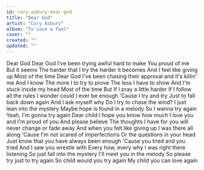 ```yaml
---
id: cory-asbury-dear-god
title: "Dear God"
artist: "Cory Asbury"
album: "To Love a Fool"
cover: ""
created: ""
updated: ""
---
```


Dear God
Dear God
I've been trying awful hard to make You proud of me
But it seems
The harder that I try the harder it becomes
And I feel like giving up
Most of the time
Dear God
I've been chasing their approval and it's killin' me
And I know
The more I to try to prove
The less I have to show
And I'm stuck inside my head
Most of the time
But If I pray a little harder
If I follow all the rules
I wonder could I ever be enough
'Cause I try and try
Just to fall back down again
And I ask myself why
Do I try to chase the wind?
I just lean into the mystery
Maybe hope is found in a melody
So I wanna try again
Yeah, I'm gonna try again
Dear child
I hope you know how much I love you and I'm proud of you
And please believe
The thoughts I have for you will never change or fade away
And when you felt like giving up
I was there all along
'Cause I'm not scared of imperfections
Or the questions in your head
Just know that you have always been enough
'Cause you tried and you tried
And I saw you wrestle with
Every how, every why
I was right there listening
So just fall into the mystery
I'll meet you in the melody
So please try just to try again
So child would you try again
My child you can love again